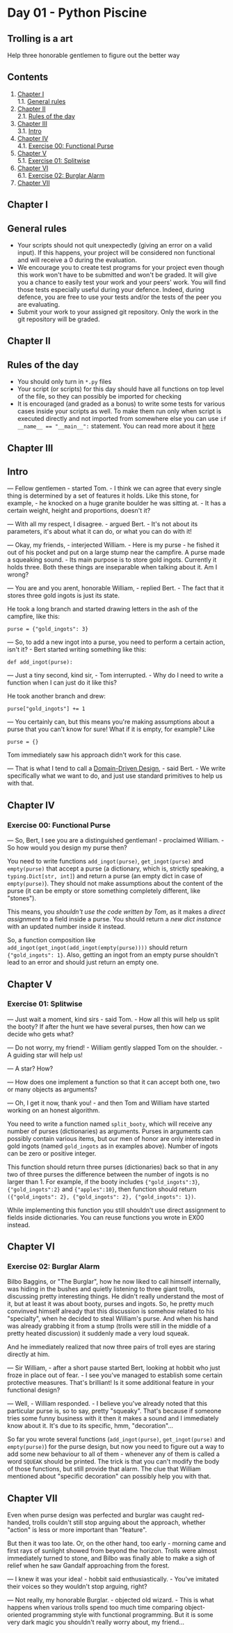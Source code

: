 # Day 01 - Python Piscine

## Trolling is a art

Help three honorable gentlemen to figure out the better way

## Contents

1. [Chapter I](#chapter-i) \
    1.1. [General rules](#general-rules)
2. [Chapter II](#chapter-ii) \
    2.1. [Rules of the day](#rules-of-the-day)
3. [Chapter III](#chapter-iii) \
    3.1. [Intro](#intro)
4. [Chapter IV](#chapter-iv) \
    4.1. [Exercise 00: Functional Purse](#exercise-00-functional-purse)
5. [Chapter V](#chapter-v) \
    5.1. [Exercise 01: Splitwise](#exercise-01-splitwise)
6. [Chapter VI](#chapter-vi) \
    6.1. [Exercise 02: Burglar Alarm](#exercise-02-burglar-alarm)
7. [Chapter VII](#chapter-vii)

<h2 id="chapter-i" >Chapter I</h2>
<h2 id="general-rules" >General rules</h2>

- Your scripts should not quit unexpectedly (giving an error on a valid input). If this happens, your project will be considered non functional and will receive a 0 during the evaluation.
- We encourage you to create test programs for your project even though this work won't have to be submitted and won't be graded. It will give you a chance to easily test your work and your peers' work. You will find those tests especially useful during your defence. Indeed, during defence, you are free to use your tests and/or the tests of the peer you are evaluating.
- Submit your work to your assigned git repository. Only the work in the git repository will be graded.

<h2 id="chapter-ii" >Chapter II</h2>
<h2 id="rules-of-the-day" >Rules of the day</h2>

- You should only turn in `*.py` files
- Your script (or scripts) for this day should have all functions on top level of the file, so they can possibly be imported for checking
- It is encouraged (and graded as a bonus) to write some tests for various cases inside your scripts as well. To make them run only when script is executed directly and not imported from somewhere else you can use `if __name__ == "__main__":` statement. You can read more about it [here](https://www.geeksforgeeks.org/what-does-the-if-__name__-__main__-do/)

<h2 id="chapter-iii" >Chapter III</h2>
<h2 id="intro" >Intro</h2>

 &mdash; Fellow gentlemen - started Tom. - I think we can agree that every single thing is determined by a set of features it holds. Like this stone, for example, - he knocked on a huge granite boulder he was sitting at. - It has a certain weight, height and proportions, doesn't it?

 &mdash; With all my respect, I disagree. - argued Bert. - It's not about its parameters, it's about what it can do, or what you can do with it!

 &mdash; Okay, my friends, - interjected William. - Here is my purse - he fished it out of his pocket and put on a large stump near the campfire. A purse made a squeaking sound. - Its main purpose is to store gold ingots. Currently it holds three. Both these things are inseparable when talking about it. Am I wrong?

 &mdash; You are and you arent, honorable William, - replied Bert. - The fact that it stores three gold ingots is just its state.

He took a long branch and started drawing letters in the ash of the campfire, like this:

```
purse = {"gold_ingots": 3}

```

 &mdash; So, to add a new ingot into a purse, you need to perform a certain action, isn't it? - Bert started writing something like this:

```
def add_ingot(purse):

```

 &mdash; Just a tiny second, kind sir, - Tom interrupted. - Why do I need to write a function when I can just do it like this?

He took another branch and drew:

```
purse["gold_ingots"] += 1

```

 &mdash; You certainly can, but this means you're making assumptions about a purse that you can't know for sure! What if it is empty, for example? Like

```
purse = {}

```

Tom immediately saw his approach didn't work for this case.

 &mdash; That is what I tend to call a [Domain-Driven Design](https://en.wikipedia.org/wiki/Domain-driven_design), - said Bert. - We write specifically what we want to do, and just use standard primitives to help us with that.

<h2 id="chapter-iv" >Chapter IV</h2>
<h3 id="ex00">Exercise 00: Functional Purse</h3>

 &mdash; So, Bert, I see you are a distinguished gentleman! - proclaimed William. - So how would you design my purse then?

You need to write functions `add_ingot(purse)`, `get_ingot(purse)` and `empty(purse)` that accept a purse (a dictionary, which is, strictly speaking, a `typing.Dict[str, int]`) and return a purse (an empty dict in case of `empty(purse)`). They should not make assumptions about the content of the purse (it can be empty or store something completely different, like "stones").

This means, you *shouldn't use the code written by Tom*, as it makes a *direct assignment* to a field inside a purse. You should return a *new dict instance* with an updated number inside it instead.

So, a function composition like `add_ingot(get_ingot(add_ingot(empty(purse))))` should return `{"gold_ingots": 1}`. Also, getting an ingot from an empty purse shouldn't lead to an error and should just return an empty one.

<h2 id="chapter-v" >Chapter V</h2>
<h3 id="ex01">Exercise 01: Splitwise</h3>

 &mdash; Just wait a moment, kind sirs - said Tom. - How all this will help us split the booty? If after the hunt we have several purses, then how can we decide who gets what?

 &mdash; Do not worry, my friend! - William gently slapped Tom on the shoulder. - A guiding star will help us!

 &mdash; A star? How?

 &mdash; How does one implement a function so that it can accept both one, two or many objects as arguments?

 &mdash; Oh, I get it now, thank you! - and then Tom and William have started working on an honest algorithm.

You need to write a function named `split_booty`, which will receive any number of purses (dictionaries) as arguments. Purses in arguments can possibly contain various items, but our men of honor are only interested in gold ingots (named `gold_ingots` as in examples above). Number of ingots can be zero or positive integer.

This function should return three purses (dictionaries) back so that in any two of three purses the difference between the number of ingots is no larger than 1. For example, if the booty includes `{"gold_ingots":3}`, `{"gold_ingots":2}` and `{"apples":10}`, then function should return `({"gold_ingots": 2}, {"gold_ingots": 2}, {"gold_ingots": 1})`.

While implementing this function you still shouldn't use direct assignment to fields inside dictionaries. You can reuse functions you wrote in EX00 instead.

<h2 id="chapter-vi" >Chapter VI</h2>
<h3 id="ex02">Exercise 02: Burglar Alarm</h3>

Bilbo Baggins, or "The Burglar", how he now liked to call himself internally, was hiding in the bushes and quietly listening to three giant trolls, discussing pretty interesting things. He didn't really understand the most of it, but at least it was about booty, purses and ingots. So, he pretty much convinved himself already that this discussion is somehow related to his "specialty", when he decided to steal William's purse. And when his hand was already grabbing it from a stump (trolls were still in the middle of a pretty heated discussion) it suddenly made a very loud squeak.

And he immediately realized that now three pairs of troll eyes are staring directly at him.

 &mdash; Sir William, - after a short pause started Bert, looking at hobbit who just froze in place out of fear. - I see you've managed to establish some certain protective measures. That's brilliant! Is it some additional feature in your functional design?

 &mdash; Well, - William responded. - I believe you've already noted that this particular purse is, so to say, pretty "squeaky". That's because if someone tries some funny business with it then it makes a sound and I immediately know about it. It's due to its specific, hmm, "decoration"...

 So far you wrote several functions (`add_ingot(purse)`, `get_ingot(purse)` and `empty(purse)`) for the purse design, but now you need to figure out a way to add some new behaviour to all of them - whenever any of them is called a word `SQUEAK` should be printed. The trick is that you can't modify the body of those functions, but still provide that alarm. The clue that William mentioned about "specific decoration" can possibly help you with that.

<h2 id="chapter-vii" >Chapter VII</h2>

Even when purse design was perfected and burglar was caught red-handed, trolls couldn't still stop arguing about the approach, whether "action" is less or more important than "feature".

But then it was too late. Or, on the other hand, too early - morning came and first rays of sunlight showed from beyond the horizon. Trolls were almost immediately turned to stone, and Bilbo was finally able to make a sigh of relief when he saw Gandalf approaching from the forest.

 &mdash; I knew it was your idea! - hobbit said enthusiastically. - You've imitated their voices so they wouldn't stop arguing, right?

 &mdash; Not really, my honorable Burglar. - objected old wizard. - This is what happens when various trolls spend too much time comparing object-oriented programming style with functional programming. But it is some very dark magic you shouldn't really worry about, my friend...


